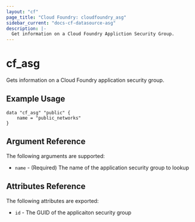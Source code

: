 ```yaml
---
layout: "cf"
page_title: "Cloud Foundry: cloudfoundry_asg"
sidebar_current: "docs-cf-datasource-asg"
description: |-
  Get information on a Cloud Foundry Appliction Security Group.
---
```


# cf\_asg

Gets information on a Cloud Foundry application security group.

## Example Usage

```
data "cf_asg" "public" {
    name = "public_networks"
}
```

## Argument Reference

The following arguments are supported:

* `name` - (Required) The name of the application security group to lookup

## Attributes Reference

The following attributes are exported:

* `id` - The GUID of the applicaiton security group
